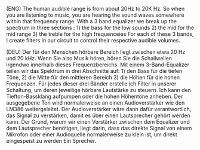 (ENG) The human audible range is from about 20Hz to 20K Hz. So when you are listening to music, you are hearing the sound waves somewhere within that frequency range. With a 3 band equalizer we break up the spectrum in three sections : 1) the bass for the low sounds      2) the mid for the mid range    3) the treble for the high frequenceies 
For each of these 3 bands, I create filters in our circuit to control their respective audible volumes.


(DEU) Der für den Menschen hörbare Bereich liegt zwischen etwa 20 Hz und 20 kHz. Wenn Sie also Musik hören, hören Sie die Schallwellen irgendwo innerhalb dieses Frequenzbereichs. Mit einem 3-Band-Equalizer teilen wir das Spektrum in drei Abschnitte auf: 1) den Bass für die tiefen Töne, 2) die Mitte für den mittleren Bereich 3) die Höhen für die hohen Frequenzen. Für jedes dieser drei Bänder erstelle ich Filter in unserer Schaltung, um deren jeweilige hörbare Lautstärke zu steuern. Ich kann den Tiefton-Bassklang aufpumpen oder die hohen Höhentöne anheben. Der ausgegebene Ton wird normalerweise an einen Audioverstärker wie den LM386 weitergeleitet. Der Audioverstärker wäre dann dafür verantwortlich, das Signal zu verstärken, damit es über einen Lautsprecher gehört werden kann.  Der Grund, warum wir einen Verstärker zwischen dem Equalizer und dem Lautsprecher benötigen, liegt darin, dass das direkte Signal von einem Mikrofon oder einer Audioquelle normalerweise zu klein ist, um direkt eingespeist zu werden Ein Sprecher.


